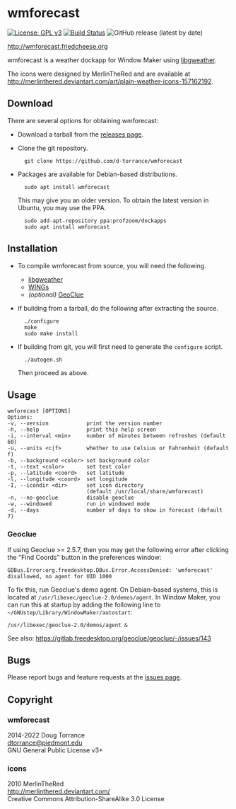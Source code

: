 wmforecast
==========
[![License: GPL v3](https://img.shields.io/badge/License-GPL%20v3-blue.svg)](
  http://www.gnu.org/licenses/gpl-3.0)
[![Build Status](https://github.com/d-torrance/wmforecast/actions/workflows/build.yml/badge.svg)](https://github.com/d-torrance/wmforecast/actions)
![GitHub release (latest by date)](https://img.shields.io/github/v/release/d-torrance/wmforecast)

<http://wmforecast.friedcheese.org>

wmforecast is a weather dockapp for Window Maker using
[libgweather](https://gnome.pages.gitlab.gnome.org/libgweather/).

The icons were designed by MerlinTheRed and are available at
<http://merlinthered.deviantart.com/art/plain-weather-icons-157162192>.

Download
--------

There are several options for obtaining wmforecast:

* Download a tarball from the [releases page](
  https://github.com/d-torrance/wmforecast/releases).

* Clone the git repository.

        git clone https://github.com/d-torrance/wmforecast

* Packages are available for Debian-based distributions.

        sudo apt install wmforecast

  This may give you an older version.  To obtain the latest version in
  Ubuntu, you may use the PPA.

        sudo add-apt-repository ppa:profzoom/dockapps
        sudo apt install wmforecast

Installation
------------

* To compile wmforecast from source, you will need the following.

  - [libgweather](https://gnome.pages.gitlab.gnome.org/libgweather/)
  - [WINGs](http://windowmaker.org/)
  - *(optional)* [GeoClue](
    https://gitlab.freedesktop.org/geoclue/geoclue/-/wikis/home)

* If building from a tarball, do the following after extracting the source.

        ./configure
        make
        sudo make install

* If building from git, you will first need to generate the `configure`
  script.

        ./autogen.sh

  Then proceed as above.

Usage
-----

    wmforecast [OPTIONS]
    Options:
    -v, --version            print the version number
    -h, --help               print this help screen
    -i, --interval <min>     number of minutes between refreshes (default 60)
    -u, --units <c|f>        whether to use Celsius or Fahrenheit (default f)
    -b, --background <color> set background color
    -t, --text <color>       set text color
    -p, --latitude <coord>   set latitude
    -l, --longitude <coord>  set longitude
    -I, --icondir <dir>      set icon directory
                             (default /usr/local/share/wmforecast)
    -n, --no-geoclue         disable geoclue
    -w, --windowed           run in windowed mode
    -d, --days               number of days to show in forecast (default 7)

### Geoclue
If using Geoclue >= 2.5.7, then you may get the following error after clicking
the "Find Coords" button in the preferences window:

```
GDBus.Error:org.freedesktop.DBus.Error.AccessDenied: 'wmforecast' disallowed, no agent for UID 1000
```

To fix this, run Geoclue's demo agent.  On Debian-based systems, this
is located at `/usr/libexec/geoclue-2.0/demos/agent`.  In Window
Maker, you can run this at startup by adding the following line to
`~/GNUstep/Library/WindowMaker/autostart`:

```
/usr/libexec/geoclue-2.0/demos/agent &
```

See also: https://gitlab.freedesktop.org/geoclue/geoclue/-/issues/143

Bugs
----

Please report bugs and feature requests at the
[issues page](https://github.com/d-torrance/wmforecast/issues).

Copyright
---------

### wmforecast
2014-2022 Doug Torrance  
<dtorrance@piedmont.edu>  
GNU General Public License v3+

### icons
2010 MerlinTheRed  
<http://merlinthered.deviantart.com/>  
Creative Commons Attribution-ShareAlike 3.0 License
